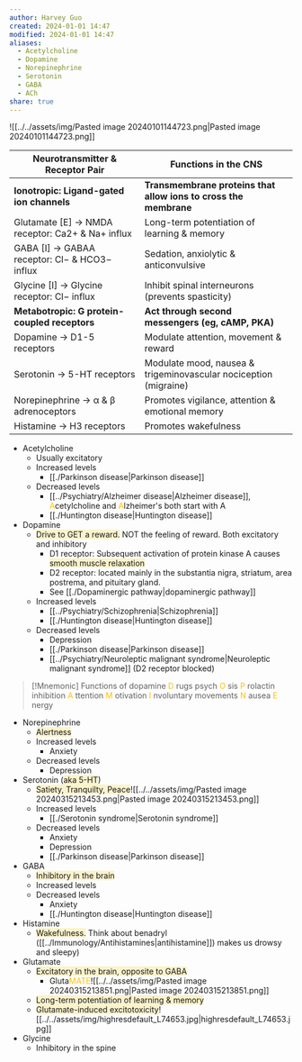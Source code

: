 ```yaml
---
author: Harvey Guo
created: 2024-01-01 14:47
modified: 2024-01-01 14:47
aliases:
  - Acetylcholine
  - Dopamine
  - Norepinephrine
  - Serotonin
  - GABA
  - ACh
share: true
---
```

![[../../assets/img/Pasted image 20240101144723.png|Pasted image 20240101144723.png]]

| Neurotransmitter & Receptor Pair                 | Functions in the CNS                                             |
| ------------------------------------------------ | ---------------------------------------------------------------- |
| **Ionotropic: Ligand-gated ion channels**        | **Transmembrane proteins that allow ions to cross the membrane** |
| Glutamate [E] → NMDA receptor: Ca2+ & Na+ influx | Long-term potentiation of learning & memory                      |
| GABA [I] → GABAA receptor: Cl− & HCO3− influx    | Sedation, anxiolytic & anticonvulsive                            |
| Glycine [I] → Glycine receptor: Cl− influx       | Inhibit spinal interneurons (prevents spasticity)                |
| **Metabotropic: G protein-coupled receptors**    | **Act through second messengers (eg, cAMP, PKA)**                |
| Dopamine → D1-5 receptors                        | Modulate attention, movement & reward                            |
| Serotonin → 5-HT receptors                       | Modulate mood, nausea & trigeminovascular nociception (migraine) |
| Norepinephrine → α & β adrenoceptors             | Promotes vigilance, attention & emotional memory                 |
| Histamine → H3 receptors                         | Promotes wakefulness                                             |


- Acetylcholine
	- Usually excitatory
	- Increased levels
		- [[./Parkinson disease|Parkinson disease]]
	- Decreased levels
		- [[../Psychiatry/Alzheimer disease|Alzheimer disease]], <font color="#ffc000">A</font>cetylcholine and <font color="#ffc000">A</font>lzheimer's both start with A
		- [[./Huntington disease|Huntington disease]]
- Dopamine
	- <span style="background:rgba(240, 200, 0, 0.2)">Drive to GET a reward.</span> NOT the feeling of reward. Both excitatory and inhibitory
		- D1 receptor: Subsequent activation of protein kinase A causes <span style="background:rgba(240, 200, 0, 0.2)">smooth muscle relaxation</span>
		- D2 receptor: located mainly in the substantia nigra, striatum, area postrema, and pituitary gland.
		- See [[./Dopaminergic pathway|dopaminergic pathway]]
	- Increased levels
		- [[../Psychiatry/Schizophrenia|Schizophrenia]]
		- [[./Huntington disease|Huntington disease]]
	- Decreased levels
		- Depression
		- [[./Parkinson disease|Parkinson disease]]
		- [[../Psychiatry/Neuroleptic malignant syndrome|Neuroleptic malignant syndrome]] (D2 receptor blocked)

>[!Mnemonic] Functions of dopamine
><font color="#ffc000">D</font> rugs
>psych <font color="#ffc000">O</font> sis
><font color="#ffc000">P</font> rolactin inhibition
><font color="#ffc000">A</font> ttention
><font color="#ffc000">M</font> otivation
><font color="#ffc000">I</font> nvoluntary movements
><font color="#ffc000">N</font> ausea
><font color="#ffc000">E</font> nergy
- Norepinephrine
	- <span style="background:rgba(240, 200, 0, 0.2)">Alertness</span>
	- Increased levels
		- Anxiety
	- Decreased levels
		- Depression
- Serotonin (<span style="background:rgba(240, 200, 0, 0.2)">aka 5-HT</span>)
	- <span style="background:rgba(240, 200, 0, 0.2)">Satiety, Tranquilty, Peace</span>![[../../assets/img/Pasted image 20240315213453.png|Pasted image 20240315213453.png]]
	- Increased levels
		- [[./Serotonin syndrome|Serotonin syndrome]]
	- Decreased levels
		- Anxiety
		- Depression
		- [[./Parkinson disease|Parkinson disease]]
- GABA
	- <span style="background:rgba(240, 200, 0, 0.2)">Inhibitory in the brain</span>
	- Increased levels
	- Decreased levels
		- Anxiety
		- [[./Huntington disease|Huntington disease]]
- Histamine
	- <span style="background:rgba(240, 200, 0, 0.2)">Wakefulness.</span> Think about benadryl ([[../Immunology/Antihistamines|antihistamine]]) makes us drowsy and sleepy)
- Glutamate
	- <span style="background:rgba(240, 200, 0, 0.2)">Excitatory in the brain, opposite to GABA</span>
		- Gluta<font color="#ffc000">MATE</font>![[../../assets/img/Pasted image 20240315213851.png|Pasted image 20240315213851.png]]
	- <span style="background:rgba(240, 200, 0, 0.2)">Long-term potentiation of learning & memory</span>
	- <span style="background:rgba(240, 200, 0, 0.2)">Glutamate-induced excitotoxicity</span>![[../../assets/img/highresdefault_L74653.jpg|highresdefault_L74653.jpg]]
- Glycine
	- Inhibitory in the spine